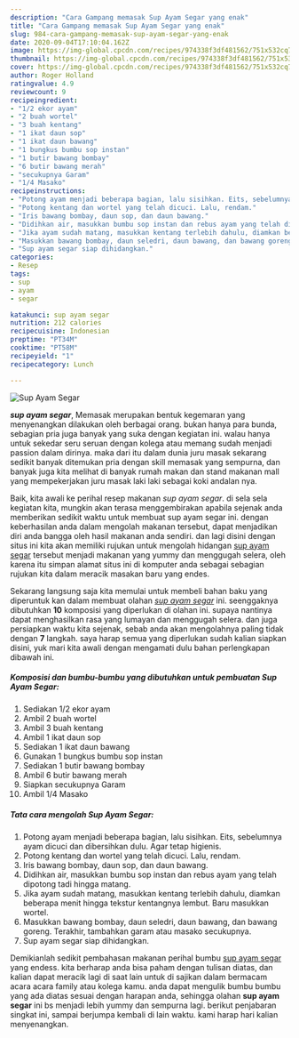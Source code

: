 ```yaml
---
description: "Cara Gampang memasak Sup Ayam Segar yang enak"
title: "Cara Gampang memasak Sup Ayam Segar yang enak"
slug: 984-cara-gampang-memasak-sup-ayam-segar-yang-enak
date: 2020-09-04T17:10:04.162Z
image: https://img-global.cpcdn.com/recipes/974338f3df481562/751x532cq70/sup-ayam-segar-foto-resep-utama.jpg
thumbnail: https://img-global.cpcdn.com/recipes/974338f3df481562/751x532cq70/sup-ayam-segar-foto-resep-utama.jpg
cover: https://img-global.cpcdn.com/recipes/974338f3df481562/751x532cq70/sup-ayam-segar-foto-resep-utama.jpg
author: Roger Holland
ratingvalue: 4.9
reviewcount: 9
recipeingredient:
- "1/2 ekor ayam"
- "2 buah wortel"
- "3 buah kentang"
- "1 ikat daun sop"
- "1 ikat daun bawang"
- "1 bungkus bumbu sop instan"
- "1 butir bawang bombay"
- "6 butir bawang merah"
- "secukupnya Garam"
- "1/4 Masako"
recipeinstructions:
- "Potong ayam menjadi beberapa bagian, lalu sisihkan. Eits, sebelumnya ayam dicuci dan dibersihkan dulu. Agar tetap higienis."
- "Potong kentang dan wortel yang telah dicuci. Lalu, rendam."
- "Iris bawang bombay, daun sop, dan daun bawang."
- "Didihkan air, masukkan bumbu sop instan dan rebus ayam yang telah dipotong tadi hingga matang."
- "Jika ayam sudah matang, masukkan kentang terlebih dahulu, diamkan beberapa menit hingga tekstur kentangnya lembut. Baru masukkan wortel."
- "Masukkan bawang bombay, daun seledri, daun bawang, dan bawang goreng. Terakhir, tambahkan garam atau masako secukupnya."
- "Sup ayam segar siap dihidangkan."
categories:
- Resep
tags:
- sup
- ayam
- segar

katakunci: sup ayam segar 
nutrition: 212 calories
recipecuisine: Indonesian
preptime: "PT34M"
cooktime: "PT58M"
recipeyield: "1"
recipecategory: Lunch

---
```



![Sup Ayam Segar](https://img-global.cpcdn.com/recipes/974338f3df481562/751x532cq70/sup-ayam-segar-foto-resep-utama.jpg)

<b><i>sup ayam segar</i></b>, Memasak merupakan bentuk kegemaran yang menyenangkan dilakukan oleh berbagai orang. bukan hanya para bunda, sebagian pria juga banyak yang suka dengan kegiatan ini. walau hanya untuk sekedar seru seruan dengan kolega atau memang sudah menjadi passion dalam dirinya. maka dari itu dalam dunia juru masak sekarang sedikit banyak ditemukan pria dengan skill memasak yang sempurna, dan banyak juga kita melihat di banyak rumah makan dan stand makanan mall yang mempekerjakan juru masak laki laki sebagai koki andalan nya.



Baik, kita awali ke perihal resep makanan <i>sup ayam segar</i>. di sela sela kegiatan kita, mungkin akan terasa menggembirakan apabila sejenak anda memberikan sedikit waktu untuk membuat sup ayam segar ini. dengan keberhasilan anda dalam mengolah makanan tersebut, dapat menjadikan diri anda bangga oleh hasil makanan anda sendiri. dan lagi disini dengan situs ini kita akan memiliki rujukan untuk mengolah hidangan <u>sup ayam segar</u> tersebut menjadi makanan yang yummy dan menggugah selera, oleh karena itu simpan alamat situs ini di komputer anda sebagai sebagian rujukan kita dalam meracik masakan baru yang endes.


Sekarang langsung saja kita memulai untuk membeli bahan baku yang diperuntuk kan dalam membuat olahan <u><i>sup ayam segar</i></u> ini. seenggaknya dibutuhkan <b>10</b> komposisi yang diperlukan di olahan ini. supaya nantinya dapat menghasilkan rasa yang lumayan dan menggugah selera. dan juga persiapkan waktu kita sejenak, sebab anda akan mengolahnya paling tidak dengan <b>7</b> langkah. saya harap semua yang diperlukan sudah kalian siapkan disini, yuk mari kita awali dengan mengamati dulu bahan perlengkapan dibawah ini.

<!--inarticleads1-->

##### Komposisi dan bumbu-bumbu yang dibutuhkan untuk pembuatan Sup Ayam Segar:

1. Sediakan 1/2 ekor ayam
1. Ambil 2 buah wortel
1. Ambil 3 buah kentang
1. Ambil 1 ikat daun sop
1. Sediakan 1 ikat daun bawang
1. Gunakan 1 bungkus bumbu sop instan
1. Sediakan 1 butir bawang bombay
1. Ambil 6 butir bawang merah
1. Siapkan secukupnya Garam
1. Ambil 1/4 Masako




<!--inarticleads2-->

##### Tata cara mengolah Sup Ayam Segar:

1. Potong ayam menjadi beberapa bagian, lalu sisihkan. Eits, sebelumnya ayam dicuci dan dibersihkan dulu. Agar tetap higienis.
1. Potong kentang dan wortel yang telah dicuci. Lalu, rendam.
1. Iris bawang bombay, daun sop, dan daun bawang.
1. Didihkan air, masukkan bumbu sop instan dan rebus ayam yang telah dipotong tadi hingga matang.
1. Jika ayam sudah matang, masukkan kentang terlebih dahulu, diamkan beberapa menit hingga tekstur kentangnya lembut. Baru masukkan wortel.
1. Masukkan bawang bombay, daun seledri, daun bawang, dan bawang goreng. Terakhir, tambahkan garam atau masako secukupnya.
1. Sup ayam segar siap dihidangkan.




Demikianlah sedikit pembahasan makanan perihal bumbu <u>sup ayam segar</u> yang endess. kita berharap anda bisa paham dengan tulisan diatas, dan kalian dapat meracik lagi di saat lain untuk di sajikan dalam bermacam acara acara family atau kolega kamu. anda dapat mengulik bumbu bumbu yang ada diatas sesuai dengan harapan anda, sehingga olahan <b>sup ayam segar</b> ini bs menjadi lebih yummy dan sempurna lagi. berikut penjabaran singkat ini, sampai berjumpa kembali di lain waktu. kami harap hari kalian menyenangkan.
